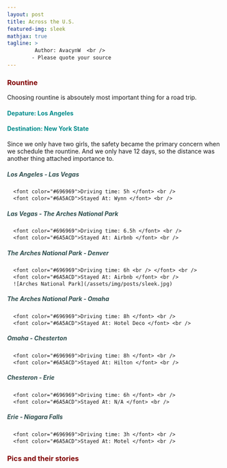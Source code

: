 ```yaml
---
layout: post
title: Across the U.S.
featured-img: sleek
mathjax: true
tagline: >
         Author: AvacynW  <br />
        - Please quote your source
---
```


### <font color="#800000">Rountine </font>
Choosing rountine is absoutely most important thing for a road trip.
#### <font color="#008B8B">Depature: Los Angeles </font>
#### <font color="#008B8B">Destination: New York State </font>
Since we only have two girls, the safety became the primary concern when we schedule the rountine. And we only have 12 days, so the distance was another thing attached importance to.

##### <font color="#2F4F4F">Los Angeles - Las Vegas </font> <br />
      <font color="#696969">Driving time: 5h </font> <br />
      <font color="#6A5ACD">Stayed At: Wynn </font> <br />

##### <font color="#2F4F4F">Las Vegas - The Arches National Park </font> <br />
      <font color="#696969">Driving time: 6.5h </font> <br />
      <font color="#6A5ACD">Stayed At: Airbnb </font> <br />

##### <font color="#2F4F4F">The Arches National Park - Denver </font> <br />
      <font color="#696969">Driving time: 6h <br /> </font> <br />
      <font color="#6A5ACD">Stayed At: Airbnb </font> <br />
      ![Arches National Park](/assets/img/posts/sleek.jpg)

##### <font color="#2F4F4F">The Arches National Park - Omaha </font> <br />
      <font color="#696969">Driving time: 8h </font> <br />
      <font color="#6A5ACD">Stayed At: Hotel Deco </font> <br />

##### <font color="#2F4F4F">Omaha - Chesterton </font> <br />
      <font color="#696969">Driving time: 8h </font> <br />
      <font color="#6A5ACD">Stayed At: Hilton </font> <br />

##### <font color="#2F4F4F">Chesteron - Erie </font> <br />
      <font color="#696969">Driving time: 6h </font> <br />
      <font color="#6A5ACD">Stayed At: N/A </font> <br />

##### <font color="#2F4F4F">Erie - Niagara Falls </font>
      <font color="#696969">Driving time: 3h </font> <br />
      <font color="#6A5ACD">Stayed At: Motel </font> <br />
      
### <font color="#800000">Pics and their stories </font>
